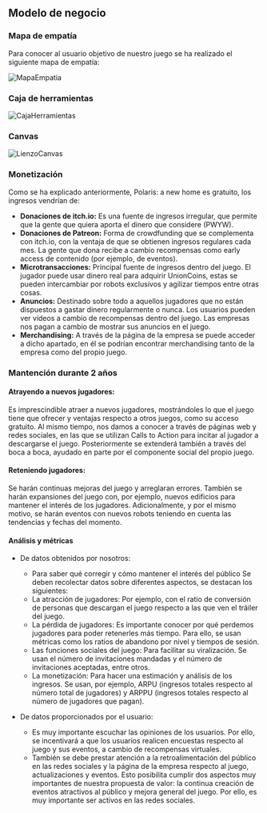 ## Modelo de negocio


### Mapa de empatía
Para conocer al usuario objetivo de nuestro juego se ha realizado el siguiente mapa de empatía:

![MapaEmpatia](https://user-images.githubusercontent.com/43203588/67164225-74a36080-f378-11e9-9d01-afa3579a1bb1.png)

### Caja de herramientas

![CajaHerramientas](https://user-images.githubusercontent.com/43203588/67164233-9270c580-f378-11e9-9c78-ecb1c625be9f.png)

### Canvas

![LienzoCanvas](https://user-images.githubusercontent.com/43203588/67164253-b6340b80-f378-11e9-8025-a80c566ea9c0.png)

### Monetización

Como se ha explicado anteriormente, Polaris: a new home es gratuito, los ingresos vendrían de:
- **Donaciones de itch.io:** Es una fuente de ingresos irregular, que permite que la gente que quiera aporta el dinero que considere (PWYW).
- **Donaciones de Patreon:** Forma de crowdfunding que se complementa con itch.io, con la ventaja de que se obtienen ingresos regulares cada mes. La gente que dona recibe a cambio recompensas como early access de contenido (por ejemplo, de eventos). 
- **Microtransacciones:** Principal fuente de ingresos dentro del juego. El jugador puede usar dinero real para adquirir UnionCoins, estas se pueden intercambiar por robots exclusivos y agilizar tiempos entre otras cosas.
- **Anuncios:** Destinado sobre todo a aquellos jugadores que no están dispuestos a gastar dinero regularmente o nunca. Los usuarios pueden ver vídeos a cambio de recompensas dentro del juego. Las empresas nos pagan a cambio de mostrar sus anuncios en el juego.
- **Merchandising:** A través de la página de la empresa se puede acceder a dicho apartado, en él se podrían encontrar merchandising tanto de la empresa como del propio juego.

### Mantención durante 2 años

#### Atrayendo a nuevos jugadores:
Es imprescindible atraer a nuevos jugadores, mostrándoles lo que el juego tiene que ofrecer y ventajas respecto a otros juegos, como su acceso gratuito. Al mismo tiempo, nos damos a conocer a través de páginas web y redes sociales, en las que se utilizan Calls to Action para incitar al jugador a descargarse el juego. Posteriormente se extenderá también a través del boca a boca, ayudado en parte por el componente social del propio juego.
#### Reteniendo jugadores:
Se harán continuas mejoras del juego y arreglaran errores. También se harán expansiones del juego con, por ejemplo, nuevos edificios para mantener el interés de los jugadores. Adicionalmente, y por el mismo motivo, se harán eventos con nuevos robots teniendo en cuenta las tendencias y fechas del momento.
#### Análisis y métricas
- De datos obtenidos por nosotros:
  - Para saber qué corregir y cómo mantener el interés del público Se deben recolectar datos sobre diferentes aspectos, se destacan los siguientes:
  - La atracción de jugadores: Por ejemplo, con el ratio de conversión de personas que descargan el juego respecto a las que ven el tráiler del juego.
  - La pérdida de jugadores: Es importante conocer por qué perdemos jugadores para poder retenerles más tiempo. Para ello, se usan métricas como los ratios de abandono por nivel y tiempos de sesión.
  - Las funciones sociales del juego: Para facilitar su viralización. Se usan el número de invitaciones mandadas y el número de invitaciones aceptadas, entre otros.
  - La monetización: Para hacer una estimación y análisis de los ingresos. Se usan, por ejemplo, ARPU (ingresos totales respecto al número total de jugadores) y ARPPU (ingresos totales respecto al número de jugadores que pagan).

- De datos proporcionados por el usuario:
  - Es muy importante escuchar las opiniones de los usuarios. Por ello, se incentivará a que los usuarios realicen encuestas respecto al juego y sus eventos, a cambio de recompensas virtuales.
  - También se debe prestar atención a la retroalimentación del público en las redes sociales y la página de la empresa respecto al juego, actualizaciones y eventos. Esto posibilita cumplir dos aspectos muy importantes de nuestra propuesta de valor: la continua creación de eventos atractivos al público y mejora general del juego. Por ello, es muy importante ser activos en las redes sociales. 
